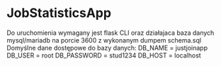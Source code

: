 # JobStatisticsApp

Do uruchomienia wymagany jest flask CLI oraz działajaca baza danych mysql/mariadb na porcie 3600 z wykonanym dumpem schema.sql
Domyślne dane dostępowe do bazy danych:
DB_NAME = justjoinapp
DB_USER = root
DB_PASSWORD = stud1234
DB_HOST = localhost
